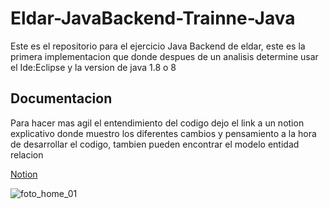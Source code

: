 # Eldar-JavaBackend-Trainne-Java
Este es el repositorio para el ejercicio Java Backend de eldar, este es la primera implementacion que donde despues de un analisis 
determine usar el Ide:Eclipse y la version de java 1.8 o 8

## Documentacion
Para hacer mas agil el entendimiento del codigo dejo el link a un notion explicativo 
donde muestro los diferentes cambios y pensamiento a la hora de desarrollar el codigo, tambien
pueden encontrar el modelo entidad relacion

<a href="https://roan-chokeberry-6fa.notion.site/Eldar-Java-Backend-Training-579d0a64b66f4b15996b3d41680bdc95" target="_blank">Notion</a> 

![foto_home_01](https://user-images.githubusercontent.com/91098592/186323814-d47cef94-0068-4716-8e42-839bf993a37f.jpg)
